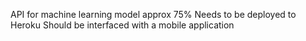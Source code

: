 API for machine learning model approx 75%
Needs to be deployed to Heroku
Should be interfaced with a mobile application

